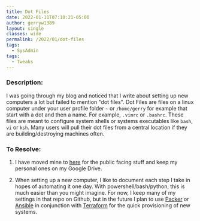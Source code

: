 ```yaml
---
title: Dot Files
date: 2022-01-11T07:10:21-05:00
author: gerryw1389
layout: single
classes: wide
permalink: /2022/01/dot-files
tags:
  - SysAdmin
tags:
  - Tweaks
---
```

<!--more-->

### Description:

I was going through my blog and noticed that I write about setting up new computers a lot but failed to mention "dot files". Dot Files are files on a linux computer under your user profile folder `~` or `/home/gerry` for example that start with a dot and then a name. For example, `.vimrc` or `.bashrc`. These files are meant to configure system shells or systems executables like `bash`, `vi` or `ksh`. Many users will pull their dot files from a central location if they are building/destroying machines often.

### To Resolve:

1. I have moved mine to [here](https://github.com/gerryw1389/misc/tree/main/dot-files) for the public facing stuff and keep my personal ones on my Google Drive.

1. When setting up a new computer, I like to document each step I take in hopes of automating it one day. With powershell/bash/python, this is much easier than you might imagine. For now, I keep many of my settings in that repo on Github, but in the future I plan to use [Packer](https://www.packer.io/) or [Ansible](https://www.redhat.com/en/technologies/management/ansible) in conjunction with [Terraform](https://www.terraform.io/) for the quick provisioning of new systems.